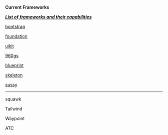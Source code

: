 **Current Frameworks**

***[List of frameworks and their capabilities](http://usablica.github.io/front-end-frameworks/compare.html)***

[bootstrap](http://getbootstrap.com/)

[foundation](http://foundation.zurb.com/)

[uikit](https://github.com/uikit/uikit)

[960gs](https://github.com/nathansmith/960-grid-system/)

[blueprint](https://github.com/joshuaclayton/blueprint-css)

[skeleton](https://github.com/dhg/Skeleton)

[sussy](http://susy.oddbird.net/)
***


squawk

Tailwind

Waypoint

ATC


